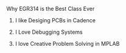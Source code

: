 Why EGR314 is the Best Class Ever

1. I like Desiging PCBs in Cadence 

2. I Love Debugging Systems 

3. I love Creative Problem Solving in MPLAB
